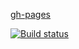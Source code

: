 [gh-pages](https://stanislavsus-edu.github.io/teleport/)

[![Build status](https://ci.appveyor.com/api/projects/status/bwmsuness34wrpbu?svg=true)](https://ci.appveyor.com/project/Stanislavsus-edu/teleport)
